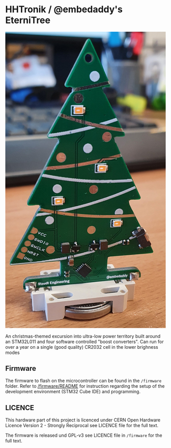HHTronik / @embedaddy's EterniTree
==================================

![EterniTree picture](./assets/eternitree.jpg)

An christmas-themed excursion into ultra-low power territory built around an STM32L011 and four software controlled 
"boost converters". Can run for over a year on a single (good quality) CR2032 cell in the lower brighness modes

Firmware
--------

The firmware to flash on the microcontroller can be found in the `/firmware` folder. 
Refer to [/firmware/README](./firmware/) for instruction regarding the setup of the development environment (STM32 Cube IDE) and programming.

LICENCE
-------

This hardware part of this project is licenced under CERN Open Hardware Licence Version 2 - Strongly Reciprocal see LICENCE file for the full text.

The firmware is released und GPL-v3 see LICENCE file in `/firmware` for the full text.